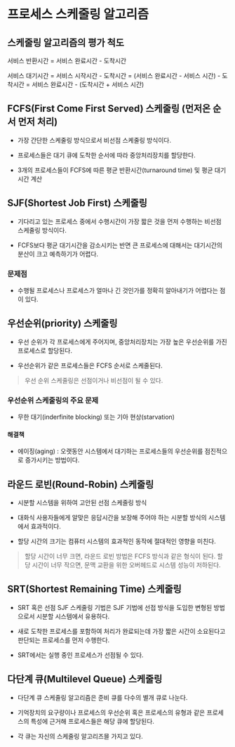 # 프로세스 스케줄링 알고리즘

## 스케줄링 알고리즘의 평가 척도

서비스 반환시간 = 서비스 완료시간 - 도착시간

서비스 대기시간 = 서비스 시작시간 - 도착시간
            = (서비스 완료시간 - 서비스 시간) - 도착시간
            = 서비스 완료시간 - (도착시간 + 서비스 시간)


## FCFS(First Come First Served) 스케줄링 (먼저온 순서 먼저 처리)

- 가장 간단한 스케줄링 방식으로서 비선점 스케줄링 방식이다.

- 프로세스들은 대기 큐에 도착한 순서에 따라 중앙처리장치를 할당한다.

- 3개의 프로세스들이 FCFS에 따른 평균 반환시간(turnaround time) 및 평균 대기시간 계산 


## SJF(Shortest Job First) 스케줄링

- 기다리고 있는 프로세스 중에서 수행시간이 가장 짧은 것을 먼저 수행하는 비선점 스케줄링 방식이다.

- FCFS보다 평균 대기시간을 감소시키는 반면 큰 프로세스에 대해서는 대기시간의 분산이 크고 예측하기가 어렵다.

### 문제점

- 수행될 프로세스나 프로세스가 얼마나 긴 것인가를 정확히 알아내기가 어렵다는 점이 있다.


## 우선순위(priority) 스케줄링

- 우선 순위가 각 프로세스에게 주어지며, 중앙처리장치는 가장 높은 우선순위를 가진 프로세스로 할당된다.

- 우선순위가 같은 프로세스들은 FCFS 순서로 스케줄된다.

> 우선 순위 스케줄링은 선점이거나 비선점이 될 수 있다.

### 우선순위 스케줄링의 주요 문제

- 무한 대기(inderfinite blocking) 또는 기아 현상(starvation)

#### 해결책

- 에이징(aging) : 오랫동안 시스템에서 대기하는 프로세스들의 우선순위를 점진적으로 증가시키는 방법이다.


## 라운드 로빈(Round-Robin) 스케줄링

- 시분할 시스템을 위하여 고안된 선점 스케줄링 방식

- 대화식 사용자들에게 알맞은 응답시간을 보장해 주어야 하는 시분할 방식의 시스템에서 효과적이다.

- 할당 시간의 크기는 컴퓨터 시스템의 효과적인 동작에 절대적인 영향을 미친다.

> 할당 시간이 너무 크면, 라운드 로빈 방법은 FCFS 방식과 같은 형식이 된다.
> 할당 시간이 너무 작으면, 문맥 교환을 위한 오버헤드로 시스템 성능이 저하된다.


## SRT(Shortest Remaining Time) 스케줄링

- SRT 혹은 선점 SJF 스케줄링 기법은 SJF 기법에 선접 방식을 도입한 변형된 방법으로서 시분할 시스템에서 유용하다.

- 새로 도착한 프로세스를 포함하여 처리가 완료되는데 가장 짧은 시간이 소요된다고 판단되는 프로세스를 먼저 수행한다.

- SRT에서는 실행 중인 프로세스가 선점될 수 있다.


## 다단계 큐(Multilevel Queue) 스케줄링

- 다단계 큐 스케줄링 알고리즘은 준비 큐를 다수의 별개 큐로 나눈다.

- 기억장치의 요구량이나 프로세스의 우선순위 혹은 프로세스의 유형과 같은 프로세스의 특성에 근거해 프로세스들은 해당 큐에 할당된다.

- 각 큐는 자신의 스케줄링 알고리즈믈 가지고 있다.